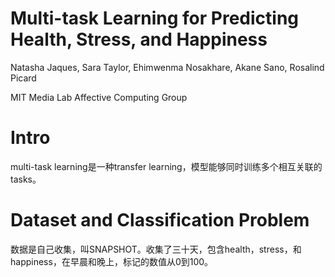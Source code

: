 # Multi-task Learning for Predicting Health, Stress, and Happiness

Natasha Jaques, Sara Taylor, Ehimwenma Nosakhare, Akane Sano, Rosalind Picard

MIT Media Lab Affective Computing Group

# Intro

multi-task learning是一种transfer learning，模型能够同时训练多个相互关联的tasks。

# Dataset and Classification Problem

数据是自己收集，叫SNAPSHOT。收集了三十天，包含health，stress，和happiness，在早晨和晚上，标记的数值从0到100。